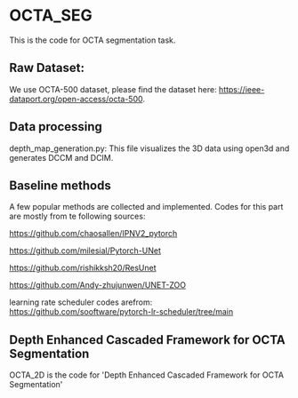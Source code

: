 # OCTA_SEG
This is the code for OCTA segmentation task.

## Raw Dataset:
We use OCTA-500 dataset, please find the dataset here: https://ieee-dataport.org/open-access/octa-500.

## Data processing
depth_map_generation.py: This file visualizes the 3D data using open3d and generates DCCM and DCIM.

## Baseline methods
A few popular methods are collected and implemented.
Codes for this part are mostly from te following sources:

https://github.com/chaosallen/IPNV2_pytorch

https://github.com/milesial/Pytorch-UNet

https://github.com/rishikksh20/ResUnet

https://github.com/Andy-zhujunwen/UNET-ZOO

learning rate scheduler codes arefrom: https://github.com/sooftware/pytorch-lr-scheduler/tree/main

## Depth Enhanced Cascaded Framework for OCTA Segmentation

OCTA_2D is the code for 'Depth Enhanced Cascaded Framework for OCTA Segmentation'
